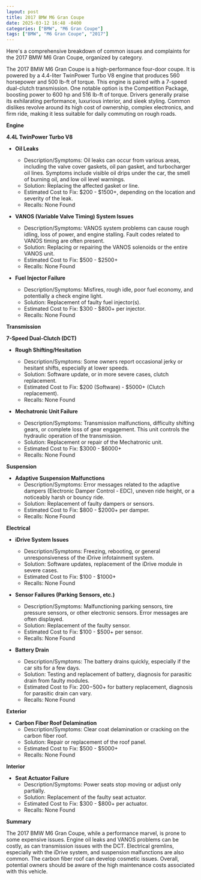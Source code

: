 ```yaml
---
layout: post
title: 2017 BMW M6 Gran Coupe
date: 2025-03-12 16:48 -0400
categories: ["BMW", "M6 Gran Coupe"]
tags: ["BMW", "M6 Gran Coupe", "2017"]
---
```

Here's a comprehensive breakdown of common issues and complaints for the 2017 BMW M6 Gran Coupe, organized by category.

The 2017 BMW M6 Gran Coupe is a high-performance four-door coupe. It is powered by a 4.4-liter TwinPower Turbo V8 engine that produces 560 horsepower and 500 lb-ft of torque. This engine is paired with a 7-speed dual-clutch transmission. One notable option is the Competition Package, boosting power to 600 hp and 516 lb-ft of torque. Drivers generally praise its exhilarating performance, luxurious interior, and sleek styling. Common dislikes revolve around its high cost of ownership, complex electronics, and firm ride, making it less suitable for daily commuting on rough roads.

**Engine**

**4.4L TwinPower Turbo V8**

*   **Oil Leaks**
    *   Description/Symptoms: Oil leaks can occur from various areas, including the valve cover gaskets, oil pan gasket, and turbocharger oil lines. Symptoms include visible oil drips under the car, the smell of burning oil, and low oil level warnings.
    *   Solution: Replacing the affected gasket or line.
    *   Estimated Cost to Fix: $200 - $1500+, depending on the location and severity of the leak.
    *   Recalls: None Found

*   **VANOS (Variable Valve Timing) System Issues**
    *   Description/Symptoms: VANOS system problems can cause rough idling, loss of power, and engine stalling. Fault codes related to VANOS timing are often present.
    *   Solution: Replacing or repairing the VANOS solenoids or the entire VANOS unit.
    *   Estimated Cost to Fix: $500 - $2500+
    *   Recalls: None Found

*   **Fuel Injector Failure**
    *   Description/Symptoms: Misfires, rough idle, poor fuel economy, and potentially a check engine light.
    *   Solution: Replacement of faulty fuel injector(s).
    *   Estimated Cost to Fix: $300 - $800+ per injector.
    *   Recalls: None Found

**Transmission**

**7-Speed Dual-Clutch (DCT)**

*   **Rough Shifting/Hesitation**
    *   Description/Symptoms: Some owners report occasional jerky or hesitant shifts, especially at lower speeds.
    *   Solution: Software update, or in more severe cases, clutch replacement.
    *   Estimated Cost to Fix: $200 (Software) - $5000+ (Clutch replacement).
    *   Recalls: None Found

*   **Mechatronic Unit Failure**
    *   Description/Symptoms: Transmission malfunctions, difficulty shifting gears, or complete loss of gear engagement. This unit controls the hydraulic operation of the transmission.
    *   Solution: Replacement or repair of the Mechatronic unit.
    *   Estimated Cost to Fix: $3000 - $6000+
    *   Recalls: None Found

**Suspension**

*   **Adaptive Suspension Malfunctions**
    *   Description/Symptoms: Error messages related to the adaptive dampers (Electronic Damper Control - EDC), uneven ride height, or a noticeably harsh or bouncy ride.
    *   Solution: Replacement of faulty dampers or sensors.
    *   Estimated Cost to Fix: $800 - $2000+ per damper.
    *   Recalls: None Found

**Electrical**

*   **iDrive System Issues**
    *   Description/Symptoms: Freezing, rebooting, or general unresponsiveness of the iDrive infotainment system.
    *   Solution: Software updates, replacement of the iDrive module in severe cases.
    *   Estimated Cost to Fix: $100 - $1000+
    *   Recalls: None Found

*   **Sensor Failures (Parking Sensors, etc.)**
    *   Description/Symptoms: Malfunctioning parking sensors, tire pressure sensors, or other electronic sensors. Error messages are often displayed.
    *   Solution: Replacement of the faulty sensor.
    *   Estimated Cost to Fix: $100 - $500+ per sensor.
    *   Recalls: None Found

*   **Battery Drain**
    *   Description/Symptoms: The battery drains quickly, especially if the car sits for a few days.
    *   Solution: Testing and replacement of battery, diagnosis for parasitic drain from faulty modules.
    *   Estimated Cost to Fix: $200-$500+ for battery replacement, diagnosis for parasitic drain can vary.
    *   Recalls: None Found

**Exterior**

*   **Carbon Fiber Roof Delamination**
    *   Description/Symptoms: Clear coat delamination or cracking on the carbon fiber roof.
    *   Solution: Repair or replacement of the roof panel.
    *   Estimated Cost to Fix: $500 - $5000+
    *   Recalls: None Found

**Interior**

*   **Seat Actuator Failure**
    *   Description/Symptoms: Power seats stop moving or adjust only partially.
    *   Solution: Replacement of the faulty seat actuator.
    *   Estimated Cost to Fix: $300 - $800+ per actuator.
    *   Recalls: None Found

**Summary**

The 2017 BMW M6 Gran Coupe, while a performance marvel, is prone to some expensive issues. Engine oil leaks and VANOS problems can be costly, as can transmission issues with the DCT. Electrical gremlins, especially with the iDrive system, and suspension malfunctions are also common. The carbon fiber roof can develop cosmetic issues. Overall, potential owners should be aware of the high maintenance costs associated with this vehicle.

